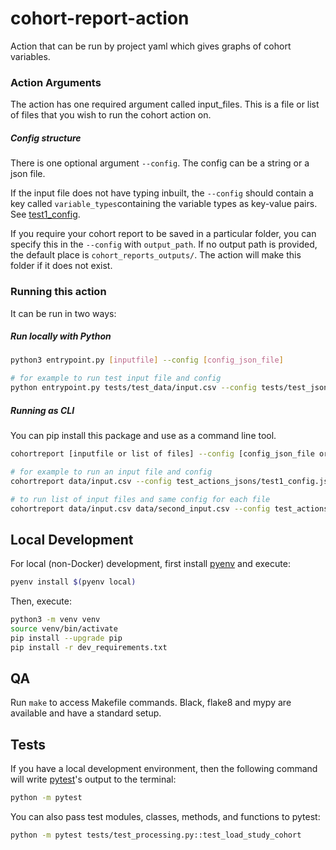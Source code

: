 # cohort-report-action
Action that can be run by project yaml which gives graphs of cohort variables. 

### Action Arguments
The action has one required argument called input_files. This is a file or list 
of files that you wish to run the cohort action on. 

##### Config structure
There is one optional argument `--config`. The config can be a string or a json file.

If the input file does not have typing inbuilt, the `--config` should contain
a key called `variable_types`containing the variable types as key-value pairs. See
[test1_config](tests/test_json/test1_config.json). 

If you require your cohort report to be saved 
in a particular folder, you can specify this in the `--config` with `output_path`. If 
no output path is provided, the default place is `cohort_reports_outputs/`. The action 
will make this folder if it does not exist. 
 
### Running this action
It can be run in two ways:

##### Run locally with Python
```bash
python3 entrypoint.py [inputfile] --config [config_json_file]

# for example to run test input file and config
python entrypoint.py tests/test_data/input.csv --config tests/test_json/test1_config.json
```

##### Running as CLI
You can pip install this package and use as a command line tool. 
```bash
cohortreport [inputfile or list of files] --config [config_json_file or json_str]

# for example to run an input file and config
cohortreport data/input.csv --config test_actions_jsons/test1_config.json

# to run list of input files and same config for each file
cohortreport data/input.csv data/second_input.csv --config test_actions_jsons/test1_config.json
```


## Local Development

For local (non-Docker) development, first install [pyenv][] and execute:

```sh
pyenv install $(pyenv local)
```

Then, execute:

```sh
python3 -m venv venv
source venv/bin/activate
pip install --upgrade pip
pip install -r dev_requirements.txt
```

## QA
Run `make` to access Makefile commands. Black, flake8 and mypy are available 
and have a standard setup. 

## Tests

If you have a local development environment,
then the following command will write [pytest][]'s output to the terminal:

```sh
python -m pytest
```

You can also pass test modules, classes, methods, and functions to pytest:

```sh
python -m pytest tests/test_processing.py::test_load_study_cohort
```

[pyenv]: https://github.com/pyenv/pyenv
[pytest]: https://docs.pytest.org/en/stable/
